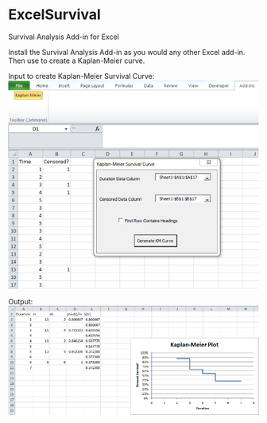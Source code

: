 # ExcelSurvival
Survival Analysis Add-in for Excel

Install the Survival Analysis Add-in as you would any other Excel add-in. Then use to create a Kaplan-Meier curve.

Input to create Kaplan-Meier Survival Curve:
![KM Input](/Screenshots/KM%20Input.png)

Output:
![KM Input](/Screenshots/KM%20Output.png)
